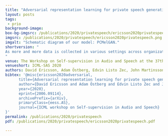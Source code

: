```yaml
---
title: "Adversarial representation learning for private speech generation"
layout: posts
tags:
 - prio
background-image: 
box-bg-imgsrc: /publications/2020/privatespeech/ericsson2020privatespeech-bgbox.png
imgsrc: /publications/2020/privatespeech/ericsson2020privatespeech.png
imgalt: "Schematic diagram of our model: PCMelGAN."
shortversion: "
As more and more data is collected in various settings across organizations, companies, and countries, there has been an increase in the demand of user privacy. Developing privacy preserving methods for data analytics is thus an important area of research. In this work we present a model based on generative adversarial networks (GANs) that learns to obfuscate specific sensitive attributes in speech data. We train a model that learns to hide sensitive information in the data, while preserving the meaning in the utterance. The model is trained in two steps: first to filter sensitive information in the spectrogram domain, and then to generate new and private information independent of the filtered one. The model is based on a U-Net CNN that takes mel-spectrograms as input. A MelGAN is used to invert the spectrograms back to raw audio waveforms. We show that it is possible to hide sensitive information such as gender by generating new data, trained adversarially to maintain utility and realism. 
"
venue: The Workshop on Self-supervision in Audio and Speech at the 37th International Conference on Machine Learning
venueshort: ICML-SAS 2020
authors: David Ericsson, Adam Östberg, Edvin Listo Zec, John Martinsson, Olof Mogren
bibtex: '@misc{ericsson2020adversarial,
      title={Adversarial representation learning for private speech generation}, 
      author={David Ericsson and Adam Östberg and Edvin Listo Zec and John Martinsson and Olof Mogren},
      year={2020},
      eprint={2006.09114},
      archivePrefix={arXiv},
      primaryClass={eess.AS},
      journal={ICML workshop on Self-supervision in Audio and Speech}
}'
permalink: /publications/2020/privatespeech
pdf: /publications/2020/privatespeech/ericsson2020privatespeech.pdf

---
```

